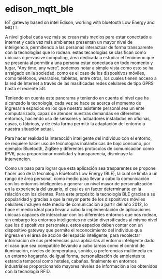# edison_mqtt_ble
IoT gateway based on intel Edison, working with bluetooth Low Energy and MQTT.

A nivel global cada vez más se crean más medios para estar conectado a internet y cada vez más ambientes presentan un mayor nivel de inteligencia, permitiendo a las personas interactuar de forma transparente con la tecnologías que lo rodean. estas tecnologías se clasifican como ubicuas o pervasive computing, área dedicada a estudiar el fenómeno que se presenta al permitir a una persona estar conectada en todo momento y lugar, “Any time, any were”, podemos notar a simple vista como esto se ha arraigado en la sociedad, como es el caso de los dispositivos móviles, como teléfonos, wearables, tabletas, entre otros, los cuales tienen acceso a la red de Internet a través de las masificadas redes celulares de tipo GPRS hasta el reciente 5G.

Teniendo en cuenta este panorama y teniendo en cuenta el nivel que ha alcanzado la tecnología, cada vez se hace se acerca el momento de ingresar a espacios en los que nuestro asistente personal sea un ente computarizado, capaz de atender nuestras demandas en diferentes entornos, haciendo uso de sensores y actuadores instalados en oficinas, casas, o fábricas, y de esta forma permitir la adaptación del entorno a nuestra situación actual, 

Para hacer realidad la interacción inteligente del individuo con el entorno, se requiere hacer uso de tecnologías inalámbricas de bajo consumo, por ejemplo: Bluetooth, ZigBee y diferentes protocolos de comunicación como IPV6, para proporcionar movilidad y transparencia, disminuye la intervencion.

Como un paso para lograr que esta aplicación sea trasparentes se propone hacer uso de la tecnología Bluetooth Low Energy (BLE), la cual se limita a un rango de área personal, como medio para llevar a cabo la comunicación con los entornos inteligentes y generar un nivel mayor de personalización en la experiencia del usuario, el cual es un factor determinante en la relación con los clientes. Para este propósito la tecnología BLE gracias a su popularidad y gracias a que la mayor parte de los dispositivos móviles celulares incluyen este medio de comunicación a partir del año 2012, lo hace el medio ideal para llevar a cabo la implementación de aplicaciones ubicuas capaces de interactuar con los diferentes entornos que nos rodean, sin embargo los entornos inteligentes no están diversificados al mismo nivel que los dispositivos personales. estos espacios deben contar con un dispositivo gateway que permite el reconocimiento del individuo que ingresa en el área de acción del espacio inteligente, para recolectar información de sus preferencias para aplicarlas al entorno inteligente dado el caso que sea compatible llevando a cabo tareas como el control de iluminación, niveles de temperatura, sonido, o preferencias multimedia en un entorno hogareño. de igual forma, personalización de ambientes te estancia temporal como hoteles, cabañas. finalmente en entornos industriales proporcionando mayores niveles de información a los obtenidos con la tecnología RFID.
